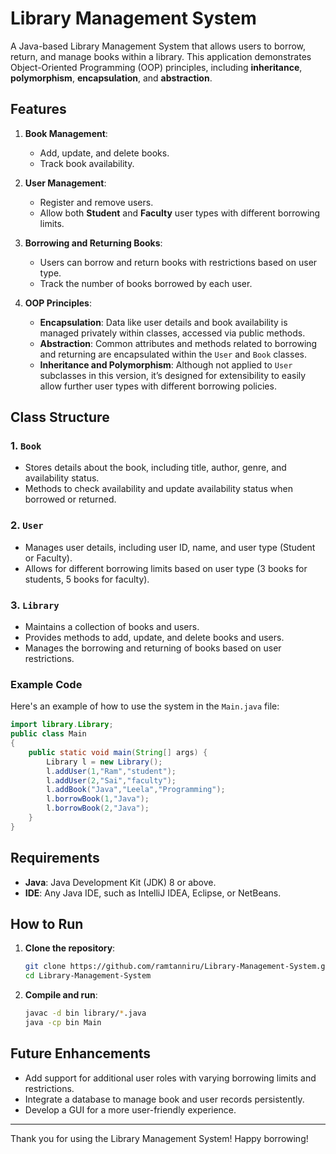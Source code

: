 # Library Management System

A Java-based Library Management System that allows users to borrow, return, and manage books within a library. This application demonstrates Object-Oriented Programming (OOP) principles, including **inheritance**, **polymorphism**, **encapsulation**, and **abstraction**.

## Features

1. **Book Management**:
   - Add, update, and delete books.
   - Track book availability.
   
2. **User Management**:
   - Register and remove users.
   - Allow both **Student** and **Faculty** user types with different borrowing limits.
   
3. **Borrowing and Returning Books**:
   - Users can borrow and return books with restrictions based on user type.
   - Track the number of books borrowed by each user.

4. **OOP Principles**:
   - **Encapsulation**: Data like user details and book availability is managed privately within classes, accessed via public methods.
   - **Abstraction**: Common attributes and methods related to borrowing and returning are encapsulated within the `User` and `Book` classes.
   - **Inheritance and Polymorphism**: Although not applied to `User` subclasses in this version, it’s designed for extensibility to easily allow further user types with different borrowing policies.

## Class Structure

### 1. `Book`
   - Stores details about the book, including title, author, genre, and availability status.
   - Methods to check availability and update availability status when borrowed or returned.

### 2. `User`
   - Manages user details, including user ID, name, and user type (Student or Faculty).
   - Allows for different borrowing limits based on user type (3 books for students, 5 books for faculty).

### 3. `Library`
   - Maintains a collection of books and users.
   - Provides methods to add, update, and delete books and users.
   - Manages the borrowing and returning of books based on user restrictions.

### Example Code

Here's an example of how to use the system in the `Main.java` file:

```java
import library.Library;
public class Main
{
	public static void main(String[] args) {
		Library l = new Library();
		l.addUser(1,"Ram","student");
		l.addUser(2,"Sai","faculty");
		l.addBook("Java","Leela","Programming");
		l.borrowBook(1,"Java");
		l.borrowBook(2,"Java");
	}
}
```

## Requirements

- **Java**: Java Development Kit (JDK) 8 or above.
- **IDE**: Any Java IDE, such as IntelliJ IDEA, Eclipse, or NetBeans.

## How to Run

1. **Clone the repository**:
   ```bash
   git clone https://github.com/ramtanniru/Library-Management-System.git
   cd Library-Management-System
   ```

2. **Compile and run**:
   ```bash
   javac -d bin library/*.java
   java -cp bin Main
   ```

## Future Enhancements

- Add support for additional user roles with varying borrowing limits and restrictions.
- Integrate a database to manage book and user records persistently.
- Develop a GUI for a more user-friendly experience.

---

Thank you for using the Library Management System! Happy borrowing!